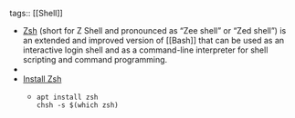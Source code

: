 tags:: [[Shell]]

- [Zsh](https://www.zsh.org/) (short for Z Shell and pronounced as “Zee shell” or “Zed shell”) is an extended and improved version of [[Bash]] that can be used as an interactive login shell and as a command-line interpreter for shell scripting and command programming.
-
- [Install Zsh](https://github.com/ohmyzsh/ohmyzsh/wiki/Installing-ZSH#install-and-set-up-zsh-as-default)
  - ```shell
    apt install zsh
    chsh -s $(which zsh)
    ```
